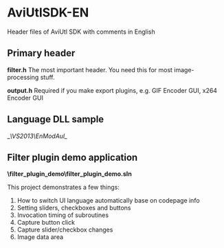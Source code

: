 # AviUtlSDK-EN
Header files of AviUtl SDK with comments in English

## Primary header
__filter.h__
The most important header. You need this for most image-processing stuff.

__output.h__
Required if you make export plugins, e.g. GIF Encoder GUI, x264 Encoder GUI

## Language DLL sample
__\VS2013\EnModAul\__

## Filter plugin demo application
__\filter_plugin_demo\filter_plugin_demo.sln__

This project demonstrates a few things:
1. How to switch UI language automatically base on codepage info
2. Setting sliders, checkboxes and buttons
3. Invocation timing of subroutines
4. Capture button click
5. Capture slider/checkbox changes
6. Image data area
